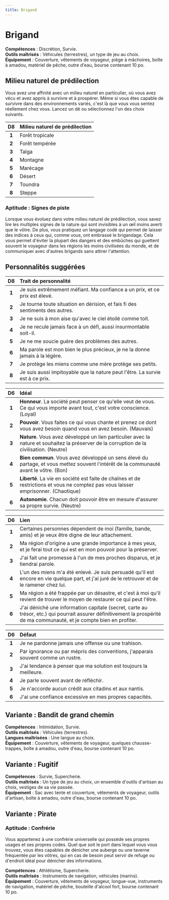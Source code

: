 ```yaml
---
title: Brigand
---
```

# Brigand
**Compétences** : Discrétion, Survie.  
**Outils maîtrisés** : Véhicules (terrestres), un type de jeu au choix.  
**Équipement** : Couverture, vêtements de voyageur, piège à mâchoires, boîte à amadou, matériel de pêche, outre d'eau, bourse contenant 10 po.

## Milieu naturel de prédilection
Vous avez une affinité avec un milieu naturel en particulier, où vous avez vécu et avez appris à survivre et à prospérer. Même si vous êtes capable de survivre dans des environnements variés, c'est là que vous vous sentez réellement chez vous. Lancez un dé ou sélectionnez l'un des choix suivants.


| D8 | Milieu naturel de prédilection |
|:-:|:-|
| **1** | Forêt tropicale |
| **2** | Forêt tempérée |
| **3** | Taïga |
| **4** | Montagne |
| **5** | Marécage |
| **6** | Désert |
| **7** | Toundra |
| **8** | Steppe |


### Aptitude : Signes de piste
Lorsque vous évoluez dans votre milieu naturel de prédilection, vous savez lire les multiples signes de la nature qui sont invisibles à un œil moins averti que le vôtre. De plus, vous pratiquez un langage codé qui permet de laisser des indices à ceux qui, comme vous, ont embrassé le brigandage. Cela vous permet d'éviter la plupart des dangers et des embûches qui guettent souvent le voyageur dans les régions les moins civilisées du monde, et de communiquer avec d'autres brigands sans attirer l'attention.

## Personnalités suggérées

| D8 | Trait de personnalité |
|:-:|:-|
| **1** | Je suis extrêmement méfiant. Ma confiance a un prix, et ce prix est élevé. |
| **2** | Je tourne toute situation en dérision, et fais fi des sentiments des autres. |
| **3** | Je ne suis à mon aise qu'avec le ciel étoilé comme toit. |
| **4** | Je ne recule jamais face à un défi, aussi insurmontable soit-il. |
| **5** | Je ne me soucie guère des problèmes des autres. |
| **6** | Ma parole est mon bien le plus précieux, je ne la donne jamais à la légère. |
| **7** | Je protège les miens comme une mère protège ses petits. |
| **8** | Je suis aussi impitoyable que la nature peut l'être. La survie est à ce prix. |


| D6 | Idéal |
|:-:|:-|
| **1** | **Honneur**. La société peut penser ce qu'elle veut de vous. Ce qui vous importe avant tout, c'est votre conscience. (Loyal) |
| **2** | **Pouvoir**. Vous faites ce qui vous chante et prenez ce dont vous avez besoin quand vous en avez besoin. (Mauvais) |
| **3** | **Nature**. Vous avez développé un lien particulier avec la nature et souhaitez la préserver de la corruption de la civilisation. (Neutre) |
| **4** | **Bien commun**. Vous avez développé un sens élevé du partage, et vous mettez souvent l'intérêt de la communauté avant le vôtre. (Bon) |
| **5** | **Liberté**. La vie en société est faite de chaînes et de restrictions et vous ne comptez pas vous laisser emprisonner. (Chaotique) |
| **6** | **Autonomie**. Chacun doit pouvoir être en mesure d'assurer sa propre survie. (Neutre) |


| D6 | Lien |
|:-:|:-|
| **1** | Certaines personnes dépendent de moi (famille, bande, amis) et je veux être digne de leur attachement. |
| **2** | Ma région d'origine a une grande importance à mes yeux, et je ferai tout ce qui est en mon pouvoir pour la préserver. |
| **3** | J'ai fait une promesse à l'un de mes proches disparus, et je tiendrai parole. |
| **4** | L'un des miens m'a été enlevé. Je suis persuadé qu'il est encore en vie quelque part, et j'ai juré de le retrouver et de le ramener chez lui. |
| **5** | Ma région a été frappée par un désastre, et c'est à moi qu'il revient de trouver le moyen de restaurer ce qui peut l'être. |
| **6** | J'ai déniché une information capitale (secret, carte au trésor, etc.) qui pourrait assurer définitivement la prospérité de ma communauté, et je compte bien en profiter. |


| D6 | Défaut |
|:-:|:-|
| **1** | Je ne pardonne jamais une offense ou une trahison. |
| **2** | Par ignorance ou par mépris des conventions, j'apparais souvent comme un rustre. |
| **3** | J'ai tendance à penser que ma solution est toujours la meilleure. |
| **4** | Je parle souvent avant de réfléchir. |
| **5** | Je n'accorde aucun crédit aux citadins et aux nantis. |
| **6** | J'ai une confiance excessive en mes propres capacités. |

## Variante : Bandit de grand chemin

**Compétences** : Intimidation, Survie.  
**Outils maîtrisés** : Véhicules (terrestres).  
**Langues maîtrisées** : Une langue au choix.  
**Équipement** : Couverture, vêtements de voyageur, quelques chausse-trappes, boîte à amadou, outre d'eau, bourse contenant 10 po.

## Variante : Fugitif

**Compétences** : Survie, Supercherie.  
**Outils maîtrisés** : Un type de jeu au choix, un ensemble d'outils d'artisan au choix, vestiges de sa vie passée.  
**Équipement** : Sac avec tente et couverture, vêtements de voyageur, outils d'artisan, boîte à amadou, outre d'eau, bourse contenant 10 po.

## Variante : Pirate

### Aptitude : Confrérie
Vous appartenez à une confrérie universelle qui possède ses propres usages et ses propres codes. Quel que soit le port dans lequel vous vous trouvez, vous êtes capables de dénicher une auberge ou une taverne fréquentée par les vôtres, qui en cas de besoin peut servir de refuge ou d'endroit idéal pour dénicher des informations.

**Compétences** : Athlétisme, Supercherie.  
**Outils maîtrisés** : Instruments de navigation, véhicules (marins).  
**Équipement** : Couverture, vêtements de voyageur, longue-vue, instruments de navigation, matériel de pêche, bouteille d'alcool fort, bourse contenant 10 po.
